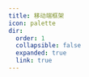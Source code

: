 ```yaml
---
title: 移动端框架
icon: palette
dir:
  order: 1
  collapsible: false
  expanded: true
  link: true
---
```

